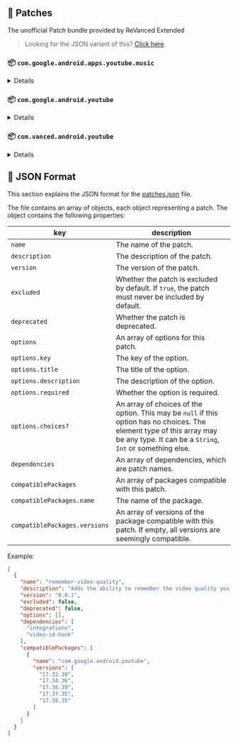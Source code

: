 ## 🧩 Patches

The unofficial Patch bundle provided by ReVanced Extended

> Looking for the JSON variant of this? [Click here](patches.json).

### 📦 `com.google.android.apps.youtube.music`
<details>

| 💊 Patch | 📜 Description | 🏹 Target Version |
|:--------:|:--------------:|:-----------------:|
| `minimized-playback-music` | Enables minimized playback on Kids music. | 5.26.52 |
| `tasteBuilder-remover` | Removes the "Tell us which artists you like" card from the home screen. | 5.26.52 |
| `hide-get-premium` | Removes all "Get Premium" evidences from the avatar menu. | 5.26.52 |
| `custom-branding-music` | Changes the YouTube Music launcher icon and name to your choice (defaults to ReVanced Red). | all |
| `compact-header` | Hides the music category bar at the top of the homepage. | 5.26.52 |
| `upgrade-button-remover` | Removes the upgrade tab from the pivot bar. | 5.26.52 |
| `background-play` | Enables playing music in the background. | 5.26.52 |
| `music-microg-support` | Allows YouTube Music ReVanced to run without root and under a different package name. | 5.26.52 |
| `music-video-ads` | Removes ads in the music player. | 5.26.52 |
| `codecs-unlock` | Adds more audio codec options. The new audio codecs usually result in better audio quality. | 5.26.52 |
| `exclusive-audio-playback` | Enables the option to play music without video. | 5.26.52 |
</details>

### 📦 `com.google.android.youtube`
<details>

| 💊 Patch | 📜 Description | 🏹 Target Version |
|:--------:|:--------------:|:-----------------:|
| `swipe-controls` | Adds volume and brightness swipe controls. | 17.38.35 |
| `overlay-buttons` | Add overlay buttons for YouTube - copy, copy with timestamp, repeat, download. | 17.38.35 |
| `seekbar-tapping` | Enables tap-to-seek on the seekbar of the video player. | 17.38.35 |
| `disable-create-button` | Hides the create button in the navigation bar. | 17.38.35 |
| `hide-cast-button` | Hides the cast button in the video player. | all |
| `return-youtube-dislike` | Shows the dislike count of videos using the Return YouTube Dislike API. | 17.38.35 |
| `hide-autoplay-button` | Hides the autoplay button in the video player. | 17.38.35 |
| `disable-startup-shorts-player` | Disables playing YouTube Shorts when launching YouTube. | 17.38.35 |
| `custom-branding-red` | Changes the YouTube launcher icon and name to your choice (defaults to ReVanced Red). | all |
| `custom-branding-blue` | Changes the YouTube launcher icon and name to your choice (defaults to ReVanced Blue). | all |
| `amoled` | Enables pure black theme. | all |
| `materialyou` | Enables MaterialYou theme for Android 12+. | all |
| `remove-playerbutton-background` | Disable Player Button Overlay Background. | all |
| `hide-pip-notification` | Disable pip notification when you first launch pip mode. | 17.38.35 |
| `extended` | Add ReVanced Extended Features. | 17.38.35 |
| `old-quality-layout` | Enables the original quality flyout menu. | 17.38.35 |
| `hide-shorts-button` | Hides the shorts button on the navigation bar. | 17.38.35 |
| `hide-watermark` | Hides creator's watermarks on videos. | 17.38.35 |
| `hide-email-address` | Hides the email address in the account switcher. | 17.38.35 |
| `sponsorblock` | Integrate SponsorBlock. | 17.38.35 |
| `enable-wide-searchbar` | Replaces the search icon with a wide search bar. This will hide the YouTube logo when active. | 17.38.35 |
| `tablet-mini-player` | Enables the tablet mini player layout. | 17.38.35 |
| `disable-auto-captions` | Disable forced captions from being automatically enabled. | 17.38.35 |
| `minimized-playback` | Enables minimized and background playback. | 17.38.35 |
| `client-spoof` | Spoofs the YouTube or Vanced client to prevent playback issues. | all |
| `client-spoof-v2` | Spoof the YouTube client version to prevent fullscreen rotation issue. | 17.38.35 |
| `translations` | Add Crowdin Translations. | all |
| `custom-video-buffer` | Lets you change the buffers of videos. | 17.38.35 |
| `always-autorepeat` | Always repeats the playing video again. | 17.38.35 |
| `microg-support` | Allows YouTube ReVanced to run without root and under a different package name with Vanced MicroG. | 17.38.35 |
| `settings` | Adds settings for ReVanced to YouTube. | all |
| `custom-playback-speed` | Adds more video playback speed options. | 17.38.35 |
| `hdr-auto-brightness` | Makes the brightness of HDR videos follow the system default. | 17.38.35 |
| `hide-button-container` | Removes button container. | 17.38.35 |
| `optimize-resource` | Optimize resources to make your app lightweight, Add missing translations to YouTube. | all |
| `remember-video-quality` | Adds the ability to remember the video quality you chose in the video quality flyout. | 17.38.35 |
| `default-video-speed` | Adds the ability to set default video speed. | 17.38.35 |
| `video-ads` | Removes ads in the video player. | 17.38.35 |
| `general-ads` | Removes general ads. | 17.38.35 |
| `hide-infocard-suggestions` | Hides infocards in videos. | 17.38.35 |
</details>

### 📦 `com.vanced.android.youtube`
<details>

| 💊 Patch | 📜 Description | 🏹 Target Version |
|:--------:|:--------------:|:-----------------:|
| `client-spoof` | Spoofs the YouTube or Vanced client to prevent playback issues. | all |
</details>



## 📝 JSON Format

This section explains the JSON format for the [patches.json](patches.json) file.

The file contains an array of objects, each object representing a patch. The object contains the following properties:

| key                           | description                                                                                                                                                                           |
|-------------------------------|---------------------------------------------------------------------------------------------------------------------------------------------------------------------------------------|
| `name`                        | The name of the patch.                                                                                                                                                                |
| `description`                 | The description of the patch.                                                                                                                                                         |
| `version`                     | The version of the patch.                                                                                                                                                             |
| `excluded`                    | Whether the patch is excluded by default. If `true`, the patch must never be included by default.                                                                                     |
| `deprecated`                  | Whether the patch is deprecated.                                                                                                                                                      |
| `options`                     | An array of options for this patch.                                                                                                                                                   |
| `options.key`                 | The key of the option.                                                                                                                                                                |
| `options.title`               | The title of the option.                                                                                                                                                              |
| `options.description`         | The description of the option.                                                                                                                                                        |
| `options.required`            | Whether the option is required.                                                                                                                                                       |
| `options.choices?`            | An array of choices of the option. This may be `null` if this option has no choices. The element type of this array may be any type. It can be a `String`, `Int` or something else.   |
| `dependencies`                | An array of dependencies, which are patch names.                                                                                                                                      |
| `compatiblePackages`          | An array of packages compatible with this patch.                                                                                                                                      |
| `compatiblePackages.name`     | The name of the package.                                                                                                                                                              |
| `compatiblePackages.versions` | An array of versions of the package compatible with this patch. If empty, all versions are seemingly compatible.                                                                      |

Example:

```json
[
  {
    "name": "remember-video-quality",
    "description": "Adds the ability to remember the video quality you chose in the video quality flyout.",
    "version": "0.0.1",
    "excluded": false,
    "deprecated": false,
    "options": [],
    "dependencies": [
      "integrations",
      "video-id-hook"
    ],
    "compatiblePackages": [
      {
        "name": "com.google.android.youtube",
        "versions": [
          "17.32.39",
          "17.34.36",
          "17.36.39",
          "17.37.35",
          "17.38.35"
        ]
      }
    ]
  }
]
```